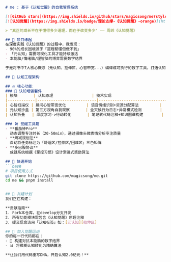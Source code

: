 ```markdown
# me : 基于《认知觉醒》的自我管理系统

[![GitHub stars](https://img.shields.io/github/stars/magicsong/me?style=social)](https://github.com/magicsong/me/stargazers)
[![认知觉醒](https://img.shields.io/badge/理论支撑-《认知觉醒》-orange)](https://book.douban.com/subject/35193035/)

> "真正的成长不在于懂得多少道理，而在于改变多少" —— 周岭《认知觉醒》

## 🌟 项目缘起
在深度实践《认知觉醒》的过程中，我发现：
- 90%的成长困境源于「道理都懂但做不到」
- 「元认知」需要可视化工具才能持续激活
- 本能脑/情绪脑/理智脑的博弈需要数字结界

于是将书中7大核心概念（元认知、拉伸区、心智带宽...）编译成可执行的数字工具，打造认知进化的「行为编译器」

## 🧠 认知工程架构

## 🔥 核心功能
### 🎯 认知增强套件
| 模块       | 认知原理                 | 技术实现                          |
|------------|--------------------------|-----------------------------------|
| 心智扫描仪 | 晨间心智带宽优化         | 语音情绪识别+资源分配算法         |
| 元认知沙盒 | 第三方视角自我观察       | 全天候行为日志+异常模式检测        |
| 认知折叠   | 深度学习->行动转化       | 笔记转代码注释+知识图谱构建        |

### 🛠️ 觉醒工具箱
- **番茄钟Pro**  
  动态调整专注时长（20-50min），通过摄像头微表情分析专注质量
- **熵减规划法**  
  自动将任务标注为「舒适区/拉伸区/困难区」三色矩阵
- **多巴胺协议**  
  成就系统根据《掌控习惯》设计渐进式奖励算法

## 🚀 快速开始
```bash
# 项目使用方式
git clone https://github.com/magicsong/me.git
cd me && pnpm install


## 🌱 共建计划
我们正在构建：

**贡献指南**  
1. Fork本仓库，在develop分支开发
2. 所有功能模块需包含《认知觉醒》原理注释
3. 提交信息请用「认知标签」如：[元认知][拉伸区]

## 📮 加入觉醒运动
你的每一行代码都在：
- 🔄 构建对抗本能脑的数字结界
- 📊 将模糊认知转化为精确算法

**让我们用代码重写DNA，开启认知2.0纪元！**
```